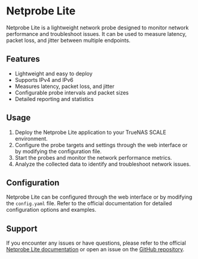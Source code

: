 # Netprobe Lite

Netprobe Lite is a lightweight network probe designed to monitor network performance and troubleshoot issues. It can be used to measure latency, packet loss, and jitter between multiple endpoints.

## Features

- Lightweight and easy to deploy
- Supports IPv4 and IPv6
- Measures latency, packet loss, and jitter
- Configurable probe intervals and packet sizes
- Detailed reporting and statistics

## Usage

1. Deploy the Netprobe Lite application to your TrueNAS SCALE environment.
2. Configure the probe targets and settings through the web interface or by modifying the configuration file.
3. Start the probes and monitor the network performance metrics.
4. Analyze the collected data to identify and troubleshoot network issues.

## Configuration

Netprobe Lite can be configured through the web interface or by modifying the `config.yaml` file. Refer to the official documentation for detailed configuration options and examples.

## Support

If you encounter any issues or have questions, please refer to the official [Netprobe Lite documentation](https://github.com/plaintextpackets/netprobe_lite#readme) or open an issue on the [GitHub repository](https://github.com/plaintextpackets/netprobe_lite/issues).